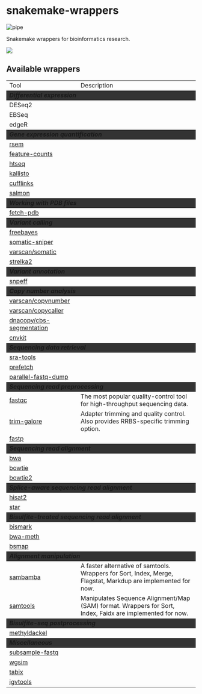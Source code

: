 # snakemake-wrappers

![pipe](https://dohlee-bioinfo.sgp1.digitaloceanspaces.com/img/pipelines_cropped.jpeg)

Snakemake wrappers for bioinformatics research.

<a href="https://snakemake.bitbucket.io"><img src="https://img.shields.io/badge/snakemake-≥5.2.2-brightgreen.svg?style=flat-square" /></a>

## Available wrappers

<table style="border: 2px;">
  <tr>
    <td> Tool </td>
    <td> Description </td>
  </tr>

  <tr style="background-color:#333333">
    <td colspan="2"> <i><b>Differential expression</b></i> </td>
  </tr>
  <tr>
    <td> DESeq2 </td>
    <td> </td>
  </tr>
  <tr>
    <td> EBSeq </td>
    <td> </td>
  </tr>
  <tr>
    <td> edgeR </td>
    <td> </td>
  </tr>

  <tr style="background-color:#333333">
    <td colspan="2"> <i><b>Gene expression quantification</b></i> </td>
  </tr>
  <tr>
    <td> <a href="rsem">rsem</a> </td>
    <td> </td>
  </tr>
  <tr>
    <td> <a href="feature-counts">feature-counts</a> </td>
    <td> </td>
  </tr>
  <tr>
    <td> <a href="htseq">htseq</a> </td>
    <td> </td>
  </tr>
  <tr>
    <td> <a href="kallisto">kallisto</a> </td>
    <td> </td>
  </tr>
  <tr>
    <td> <a href="cufflinks">cufflinks</a> </td>
    <td> </td>
  </tr>
  <tr>
    <td> <a href="salmon">salmon</a> </td>
    <td> </td>
  </tr>

  <tr style="background-color:#333333">
    <td colspan="2"> <i><b>Working with PDB files</b></i> </td>
  </tr>
  <tr>
    <td> <a href="fetch-pdb">fetch-pdb</a> </td>
    <td> </td>
  </tr>

  <tr style="background-color:#333333">
    <td colspan="2"> <i><b>Variant calling</b></i> </td>
  </tr>
  <tr>
    <td> <a href="freebayes">freebayes</a> </td>
    <td> </td>
  </tr>
  <tr>
    <td> <a href="somatic-sniper">somatic-sniper</a> </td>
    <td> </td>
  </tr>
  <tr>
    <td> <a href="varscan/somatic">varscan/somatic</a> </td>
    <td> </td>
  </tr>
  <tr>
    <td> <a href="strelka2">strelka2</a> </td>
    <td> </td>
  </tr>
  
  <tr style="background-color:#333333">
    <td colspan="2"> <i><b>Variant annotation</b></i> </td>
  </tr>
  <tr>
    <td> <a href="snpeff">snpeff</a> </td>
    <td> </td>
  </tr>

  <tr style="background-color:#333333">
    <td colspan="2"> <i><b>Copy number analysis</b></i> </td>
  </tr>
  <tr>
    <td> <a href="varscan/copynumber">varscan/copynumber</a> </td>
    <td> </td>
  </tr>
  <tr>
    <td> <a href="varscan/copycaller">varscan/copycaller</a> </td>
    <td> </td>
  </tr>
  <tr>
    <td> <a href="dnacopy/cbs-segmentation">dnacopy/cbs-segmentation</a> </td>
    <td> </td>
  </tr>
  <tr>
    <td> <a href="cnvkit">cnvkit</a> </td>
    <td> </td>
  </tr>

  <tr style="background-color:#333333">
    <td colspan="2"> <i><b>Sequencing data retrieval</b></i> </td>
  </tr>
  <tr>
    <td> <a href="sra-tools">sra-tools</a> </td>
    <td> </td>
  </tr>
  <tr>
    <td> <a href="prefetch">prefetch</a> </td>
    <td> </td>
  </tr>
  <tr>
    <td> <a href="parallel-fastq-dump">parallel-fastq-dump</a> </td>
    <td> </td>
  </tr>

  <tr style="background-color:#333333">
    <td colspan="2"> <i><b>Sequencing read preprocessing</b></i> </td>
  </tr>
  <tr>
    <td> <a href="fastqc">fastqc</a> </td>
    <td> The most popular quality-control tool for high-throughput sequencing data. </td>
  </tr>
  <tr>
    <td> <a href="trim-galore">trim-galore</a> </td>
    <td> Adapter trimming and quality control. Also provides RRBS-specific trimming option. </td>
  </tr>
  <tr>
    <td> <a href="fastp">fastp</a> </td>
    <td> </td>
  </tr>

  <tr style="background-color:#333333">
    <td colspan="2"> <i><b>Sequencing read alignment</b></i> </td>
  </tr>
  <tr>
    <td> <a href="bwa">bwa</a> </td>
    <td> </td>
  </tr>
  <tr>
    <td> <a href="bowtie">bowtie</a> </td>
    <td> </td>
  </tr>
  <tr>
    <td> <a href="bowtie2">bowtie2</a> </td>
    <td> </td>
  </tr>

  <tr style="background-color:#333333">
    <td colspan="2"> <i><b>Splice-aware sequencing read alignment</b></i> </td>
  </tr>
  <tr>
    <td> <a href="hisat2">hisat2</a> </td>
    <td> </td>
  </tr>
  <tr>
    <td> <a href="star">star</a> </td>
    <td> </td>
  </tr>

  <tr style="background-color:#333333">
    <td colspan="2"> <i><b>Bisulfite-treated sequencing read alignment</b></i> </td>
  </tr>
  <tr>
    <td> <a href="bismark">bismark</a> </td>
    <td> </td>
  </tr>
  <tr>
    <td> <a href="bwa-meth">bwa-meth</a> </td>
    <td> </td>
  </tr>
  <tr>
    <td> <a href="bsmap">bsmap</a> </td>
    <td> </td>
  </tr>

  <tr style="background-color:#333333">
    <td colspan="2"> <i><b>Alignment manipulation</b></i> </td>
  </tr>
  <tr>
    <td> <a href="sambamba">sambamba</a> </td>
    <td> A faster alternative of samtools. Wrappers for Sort, Index, Merge, Flagstat, Markdup are implemented for now.</td>
  </tr>
  <tr>
    <td> <a href="samtools">samtools</a> </td>
    <td> Manipulates Sequence Alignment/Map (SAM) format. Wrappers for Sort, Index, Faidx are implemented for now.</td>
  </tr>

  <tr style="background-color:#333333">
    <td colspan="2"> <i><b>Bisulfite-seq postprocessing</b></i> </td>
  </tr>
  <tr>
    <td> <a href="methyldackel">methyldackel</a> </td>
    <td> </td>
  </tr>

  <tr style="background-color:#333333">
    <td colspan="2"> <i><b>Miscellaneous</b></i> </td>
  </tr>
  <tr>
    <td> <a href="subsample-fastq">subsample-fastq</a> </td>
    <td> </td>
  </tr>
  <tr>
    <td> <a href="wgsim">wgsim</a> </td>
    <td> </td>
  </tr>
  <tr>
    <td> <a href="tabix">tabix</a> </td>
    <td> </td>
  </tr>
  <tr>
    <td> <a href="igvtools">igvtools</a> </td>
    <td> </td>
  </tr>

</table>